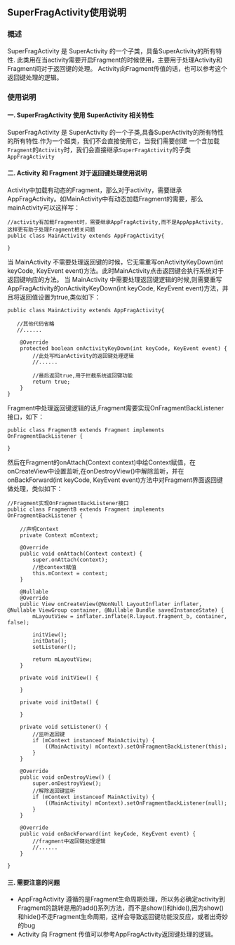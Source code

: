 ## SuperFragActivity使用说明

### 概述
SuperFragActivity 是 SuperActivity 的一个子类，具备SuperActivity的所有特性.
此类用在当activity需要开启Fragment的时候使用，主要用于处理Activity和Fragment间对于返回键的处理。
Activity向Fragment传值的话，也可以参考这个返回键处理的逻辑。

### 使用说明
#### 一. SuperFragActivity 使用 SuperActivity 相关特性
SuperFragActivity 是 SuperActivity 的一个子类,具备SuperActivity的所有特性的所有特性.作为一个超类，我们不会直接使用它，当我们需要创建
一个含加载`Fragment`的`Activity`时，我们会直接继承`SuperFragActivity`的子类`AppFragActivity`
#### 二. Activity 和 Fragment 对于返回键处理使用说明
Activity中加载有动态的Fragment，那么对于activity，需要继承AppFragActivity。如MainActivity中有动态加载Fragment的需要，那么mainActivity可以这样写：
```
//activity有加载Fragment时，需要继承AppFragActivity,而不是AppAppActivity,这样更有助于处理Fragment相关问题
public class MainActivity extends AppFragActivity{

}
```
当 MainActivity 不需要处理返回键的时候，它无需重写onActivityKeyDown(int keyCode, KeyEvent event)方法。此时MainActivity点击返回键会执行系统对于返回键响应的方法。
当 MainActivity 中需要处理返回键逻辑的时候,则需要重写AppFragActivity的onActivityKeyDown(int keyCode, KeyEvent event)方法，并且将返回值设置为true,类似如下：
```
public class MainActivity extends AppFragActivity{

   //其他代码省略
   //......

    @Override
    protected boolean onActivityKeyDown(int keyCode, KeyEvent event) {
        //此处写MianActivity的返回键处理逻辑
        //......

        //最后返回true,用于拦截系统返回键功能
        return true;
    }
}
```
Fragment中处理返回键逻辑的话,Fragment需要实现OnFragmentBackListener接口，如下：
```
public class FragmentB extends Fragment implements OnFragmentBackListener {

}
```
然后在Fragment的onAttach(Context context)中给Context赋值，在onCreateView中设置监听,在onDestroyView()中解除监听，并在onBackForward(int keyCode, KeyEvent event)方法中对Fragment界面返回键做处理，类似如下：
```
//Fragment实现OnFragmentBackListener接口
public class FragmentB extends Fragment implements OnFragmentBackListener {

    //声明Context
    private Context mContext;
    
    @Override
    public void onAttach(Context context) {
        super.onAttach(context);
        //给context赋值
        this.mContext = context;
    }
    
    @Nullable
    @Override
    public View onCreateView(@NonNull LayoutInflater inflater, @Nullable ViewGroup container, @Nullable Bundle savedInstanceState) {
        mLayoutView = inflater.inflate(R.layout.fragment_b, container, false);

        initView();
        initData();
        setListener();
        
        return mLayoutView;
    }
    
    private void initView() {
        
    }

    private void initData() {
        
    }

    private void setListener() {
        //监听返回键
        if (mContext instanceof MainActivity) {
            ((MainActivity) mContext).setOnFragmentBackListener(this);
        }
    }
    
    @Override
    public void onDestroyView() {
        super.onDestroyView();
        //解除返回键监听
        if (mContext instanceof MainActivity) {
            ((MainActivity) mContext).setOnFragmentBackListener(null);
        }
    }
    
    @Override
    public void onBackForward(int keyCode, KeyEvent event) {
        //fragment中返回键处理逻辑
        //......
    }
    
}
```
#### 三. 需要注意的问题
- AppFragActivity 遵循的是Fragment生命周期处理，所以务必确定activity到Fragment的跳转是用的add()系列方法，而不是show()和hide(),因为show()和hide()不走Fragment生命周期，这样会导致返回键功能没反应，或者出奇妙的bug
- Activity 向 Fragment 传值可以参考AppFragActivity返回键处理的逻辑。
